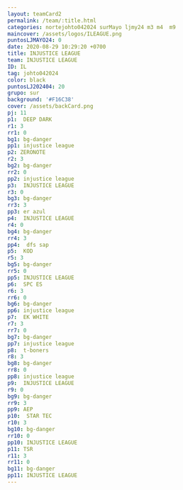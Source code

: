 ```yaml
---
layout: teamCard2
permalink: /team/:title.html
categories: nortejohto042024 surMayo ljmy24 m3 m4  m9 
maincover: /assets/logos/ILEAGUE.png
puntosLJMAYO24: 0
date: 2020-08-29 10:29:20 +0700
title: INJUSTICE LEAGUE
team: INJUSTICE LEAGUE
ID: IL
tag: johto042024
color: black
puntosLJ202404: 20
grupo: sur
background: '#F16C38'
cover: /assets/backCard.png
pj: 11
p1:  DEEP DARK
r1: 3
rr1: 0
bg1: bg-danger
pp1: injustice league
p2: ZERONOTE
r2: 3
bg2: bg-danger
rr2: 0
pp2: injustice league
p3:  INJUSTICE LEAGUE
r3: 0
bg3: bg-danger
rr3: 3
pp3: er azul
p4:  INJUSTICE LEAGUE
r4: 0
bg4: bg-danger
rr4: 3
pp4:  dfs sap
p5:  KOD
r5: 3
bg5: bg-danger
rr5: 0
pp5: INJUSTICE LEAGUE
p6:  SPC ES
r6: 3
rr6: 0
bg6: bg-danger
pp6: injustice league
p7:  EK WHITE
r7: 3
rr7: 0
bg7: bg-danger
pp7: injustice league
p8:  t-boners
r8: 3
bg8: bg-danger
rr8: 0
pp8: injustice league
p9:  INJUSTICE LEAGUE
r9: 0
bg9: bg-danger
rr9: 3
pp9: AEP
p10:  STAR TEC
r10: 3
bg10: bg-danger
rr10: 0
pp10: INJUSTICE LEAGUE
p11: TSR
r11: 3
rr11: 0
bg11: bg-danger
pp11: INJUSTICE LEAGUE
---
```



